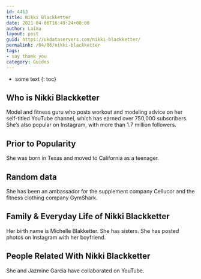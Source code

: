```yaml
---
id: 4413
title: Nikki Blackketter
date: 2021-04-06T16:49:24+00:00
author: Laima
layout: post
guid: https://ukdataservers.com/nikki-blackketter/
permalink: /04/06/nikki-blackketter
tags:
- say thank you
category: Guides
---
```


* some text
{: toc}


## Who is Nikki Blackketter
                  
                  
                  
Model and fitness guru who posts workout and modeling advice on her self-titled YouTube channel, which has earned over 750,000 subscribers. She&#8217;s also popular on Instagram, with more than 1.7 million followers.
                  
              
            
              
            
                
                
                
## Prior to Popularity
                  
                  
                  
She was born in Texas and moved to California as a teenager.
                  
              
            
              
            
                
                
                
## Random data
                  
                  
                  
She has been an ambassador for the supplement company Cellucor and the fitness clothing company GymShark.
                  
              
            
              
            
                
                
                
## Family & Everyday Life of Nikki Blackketter
                  
                  
                  
Her birth name is Michelle Blakketter. She has sisters. She has posted photos on Instagram with her boyfriend.
                  
              
            
              
            
                
                
                
## People Related With Nikki Blackketter
                  
                  
                  
She and Jazmine Garcia have collaborated on YouTube.
                  
              
            
              
            
                
              
            
              
              
            
            
              
            
          
          
          